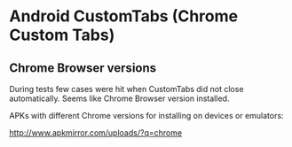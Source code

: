 # Android CustomTabs (Chrome Custom Tabs)


## Chrome Browser versions

During tests few cases were hit when CustomTabs did not close automatically.
Seems like Chrome Browser version installed.

APKs with different Chrome versions for installing on devices or emulators:

http://www.apkmirror.com/uploads/?q=chrome